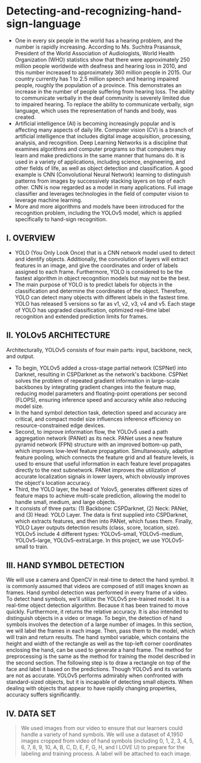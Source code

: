 # Detecting-and-recognizing-hand-sign-language
- One in every six people in the world has a hearing problem, and the number is rapidly increasing. According to Ms. Suchitra Prasansuk, President of the World Association of Audiologists, World Health Organization (WHO) statistics show that there were approximately 250 million people worldwide with deafness and hearing loss in 2010, and this number increased to approximately 360 million people in 2015. Our country currently has 1 to 2.5 million speech and hearing impaired people, roughly the population of a province. This demonstrates an increase in the number of people suffering from hearing loss. The ability to communicate verbally in the deaf community is severely limited due to impaired hearing. To replace the ability to communicate verbally, sign language, which uses the representation of hands and body, was created.
- Artificial intelligence (AI) is becoming increasingly popular and is affecting many aspects of daily life. Computer vision (CV) is a branch of artificial intelligence that includes digital image acquisition, processing, analysis, and recognition. Deep Learning Networks is a discipline that examines algorithms and computer programs so that computers may learn and make predictions in the same manner that humans do. It is used in a variety of applications, including science, engineering, and other fields of life, as well as object detection and classification. A good example is CNN (Convolutional Neural Network) learning to distinguish patterns from images by successively stacking layers on top of each other. CNN is now regarded as a model in many applications. Full image classifier and leverages technologies in the field of computer vision to leverage machine learning.
- More and more algorithms and models have been introduced for the recognition problem, including the YOLOv5 model, which is applied specifically to hand-sign recognition.
## I. OVERVIEW
* YOLO (You Only Look Once) that is a CNN network model used to detect and identify objects. Additionally, the convolution of layers will extract features in an image, and give the coordinates and order of labels assigned to each frame.
Furthermore, YOLO is considered to be the fastest algorithm in object recognition models but may not be the best.
* The main purpose of YOLO is to predict labels for objects in the classification and determine the coordinates of the object. Therefore, YOLO can detect many objects with different labels in the fastest time.
YOLO has released 5 versions so far as v1, v2, v3, v4 and v5. Each stage of YOLO has upgraded classification, optimized real-time label recognition and extended prediction limits for frames.
## II. YOLOv5 ARCHITECTURE
Architecturally, YOLOv5 consists of four main parts: input, backbone, neck, and output.
* To begin, YOLOv5 added a cross-stage partial network (CSPNet) into Darknet, resulting in CSPDarknet as the network's backbone. CSPNet solves the problem of repeated gradient information in large-scale backbones by integrating gradient changes into the feature map, reducing model parameters and floating-point operations per second (FLOPS), ensuring inference speed and accuracy while also reducing model size.
* In the hand symbol detection task, detection speed and accuracy are critical, and compact model size influences inference efficiency on resource-constrained edge devices.
* Second, to improve information flow, the YOLOv5 used a path aggregation network (PANet) as its neck. PANet uses a new feature pyramid network (FPN) structure with an improved bottom-up path, which improves low-level feature propagation. Simultaneously, adaptive feature pooling, which connects the feature grid and all feature levels, is used to ensure that useful information in each feature level propagates directly to the next subnetwork. PANet improves the utilization of accurate localization signals in lower layers, which obviously improves the object's location accuracy.
* Third, the YOLO layer, the head of Yolov5, generates different sizes of feature maps to achieve multi-scale prediction, allowing the model to handle small, medium, and large objects.
* It consists of three parts: (1) Backbone: CSPDarknet, (2) Neck: PANet, and (3) Head: YOLO Layer. The data is first supplied into CSPDarknet, which extracts features, and then into PANet, which fuses them. Finally, YOLO Layer outputs detection results (class, score, location, size). 
YOLOv5 include 4 different types: YOLOv5-small, YOLOv5-medium, YOLOv5-large, YOLOv5-extraLarge. In this project, we use YOLOv5-small to train.
## III. HAND SYMBOL DETECTION
We will use a camera and OpenCV in real-time to detect the hand symbol. It is commonly assumed that videos are composed of still images known as frames. Hand symbol detection was performed in every frame of a video. To detect hand symbols, we'll utilize the YOLOv5 pre-trained model.
It is a real-time object detection algorithm. Because it has been trained to move quickly. Furthermore, it returns the relative accuracy. It is also intended to distinguish objects in a video or image.
To begin, the detection of hand symbols involves the detection of a large number of images. In this section, we will label the frames in each image. Then, pass them to the model, which will train and return results.
The hand symbol variable, which contains the height and width of the rectangle as well as the top-left corner coordinates enclosing the hand, can be used to generate a hand frame.
The method for preprocessing is the same as the method for training the model described in the second section. The following step is to draw a rectangle on top of the face and label it based on the predictions.
Though YOLOv5 and its variants are not as accurate. YOLOv5 performs admirably when confronted with standard-sized objects, but it is incapable of detecting small objects.
When dealing with objects that appear to have rapidly changing properties, accuracy suffers significantly.
## IV. DATA SET
>We used images from our video to ensure that our learners could handle a variety of hand symbols. We will use a dataset of 4,1950 images cropped from video of hand symbols (including 0, 1, 2, 3, 4, 5, 6, 7, 8, 9, 10, A, B, C, D, E, F, G, H, and I LOVE U) to prepare for the labeling and training process. A label will be attached to each image.
